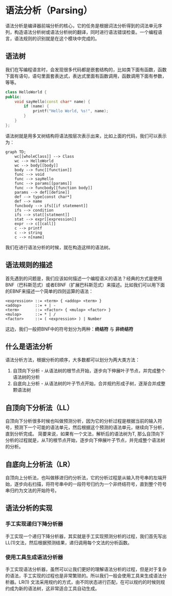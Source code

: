 语法分析（Parsing）
===================

语法分析是编译器前端分析的核心，它的任务是根据词法分析得到的词法单元序列，构造语法分析树或语法分析树的翻译，同时进行语法错误检查。一个编程语言，语法规则的识别就是在这个模块中完成的。

## 语法树

我们在写编程语言时，会发现很多代码都是嵌套结构的，比如类下面有函数，函数下面有语句，语句里面套表达式，表达式里面有函数调用，函数调用下面有参数，等等。

```cpp
class HelloWorld {
public:
    void sayHello(const char* name) {
        if (name) {
            printf("Hello World, %s!", name);
        }
    }
};
```

语法树就是用多叉树结构将语法按层次表示出来，比如上面的代码，我们可以表示为：


```mermaid
graph TD;
    wc[[wholeClass]] --> Class
    wc --> HelloWorld
    wc --> body[[body]]
    body --> func[[function]]
    func --> void
    func --> sayHello
    func --> params[[params]]
    func --> funcbody[[function body]]
    params --> def[[define]]
    def --> type[const char*]
    def --> name
    funcbody --> ifs[[if statement]]
    ifs --> condition
    ifs --> stat[[statment]]
    stat --> expr[[expression]]
    expr --> c[[call]]
    c --> printf
    c --> string
    c --> n[name]
```

我们在进行语法分析的时候，就在构造这样的语法树。

## 语法规则的描述

首先遇到的问题是，我们应该如何描述一个编程语义的语法？经典的方式是使用BNF（巴科斯范式）或者EBNF（扩展巴科斯范式）来描述。比如我们可以用下面的EBNF来描述一个简单的四则运算的语法：

```
<expression> ::= <term> { <addop> <term> }
<addop>      ::= + | -
<term>       ::= <factor> { <mulop> <factor> }
<mulop>      ::= * | /
<factor>     ::= ( <expression> ) | Number
```

这边，我们一般把BNF中的符号划分为两种：**终结符** 与 **非终结符**


<ClientOnly><ParseTree /></ClientOnly>


## 什么是语法分析

语法分析方法，根据分析的顺序，大多数都可以划分为两大类方法：

1. 自顶向下分析 - 从语法树的根节点开始，逐步向下伸展叶子节点，并完成整个语法树的分析
2. 自底向上分析 - 从语法树的叶子节点开始，合并规约形成子树，逐渐合并成整颗语法树

## 自顶向下分析法（LL）

自顶向下分析很多时候也叫做预测分析，因为它的分析过程是根据当前的输入符号，预测下一个可能的语法单元，然后根据这个预测的语法单元，继续向下分析，直到分析完成。
简要来说，如果有一个文法，解析后的语法树为T, 那么自顶向下分析的过程就是，从T的根节点开始，逐步向下伸展叶子节点，并完成整个语法树的分析。

<ClientOnly><ParseTree topdown='true' /></ClientOnly>



## 自底向上分析法（LR）

自顶向上分析法，也叫做移进归约分析法，它的分析过程是从输入符号串的左端开始，逐步向右扫描，将符号串中的一段符号归约为一个非终结符号，直到整个符号串归约为文法的开始符号。


<ClientOnly><ParseTree bottomup='true' /></ClientOnly>
## 语法分析的实现

### 手工实现递归下降分析器

手工实现一个递归下降分析器，其实就是手工实现预测分析的过程，我们首先写出LL(1)文法，然后根据预测结果，递归调用每个文法的分析函数。


### 使用工具生成语法分析器

手工实现语法分析器，虽然可以让我们更好的理解语法分析的过程，但是对于复杂的语法，手工实现的过程也是非常繁琐的。所以我们一般会使用工具来生成语法分析器。LR(1) 文法采用规约的方式，由不同状态进行匹配，在可以规约的时候则规约成为新的语法树，这非常适合工具自动生成。

